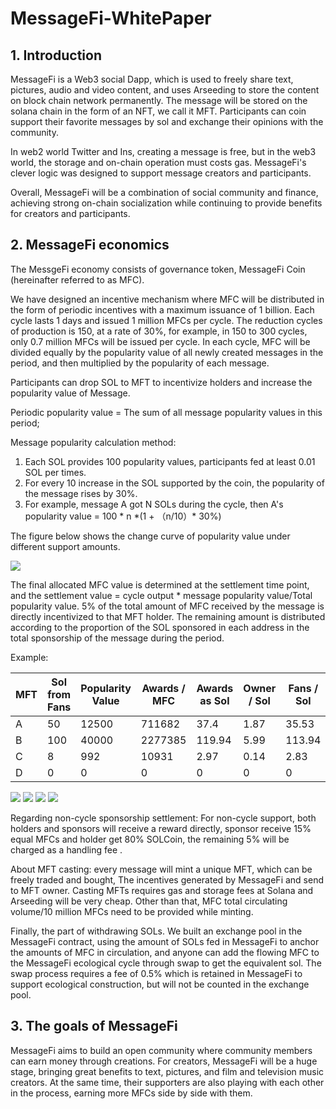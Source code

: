 # MessageFi-WhitePaper

## 1. Introduction

MessageFi is a Web3 social Dapp, which is used to freely share text, pictures, audio and video content, and uses Arseeding to store the content on block chain network permanently. The message will be stored on the solana chain in the form of an NFT, we call it MFT. Participants can coin support their favorite messages by sol and exchange their opinions with the community.

In web2 world Twitter and Ins, creating a message is free, but in the web3 world, the storage and on-chain operation must costs gas. MessageFi's clever logic was designed to support message creators and participants.

Overall, MessageFi will be a combination of social community and finance, achieving strong on-chain socialization while continuing to provide benefits for creators and participants.

## 2. MessageFi economics

The MessgeFi economy consists of governance token, MessageFi Coin (hereinafter referred to as MFC).

We have designed an incentive mechanism where MFC will be distributed in the form of periodic incentives with a maximum issuance of 1 billion. Each cycle lasts 1 days and issued 1 million MFCs per cycle. The reduction cycles of production is 150, at a rate of 30%, for example, in 150 to 300 cycles, only 0.7 million MFCs will be issued per cycle. In each cycle, MFC will be divided equally by the popularity value of all newly created messages in the period, and then multiplied by the popularity of each message.

Participants can drop SOL to MFT to incentivize holders and increase the popularity value of Message.

Periodic popularity value = The sum of all message popularity values in this period;

Message popularity calculation method:

1. Each SOL provides 100 popularity values, participants fed at least 0.01 SOL per times.
2. For every 10 increase in the SOL supported by the coin, the popularity of the message rises by 30%.
3. For example, message A got N SOLs during the cycle, then A's popularity value = 100 \* n \*(1 + （n/10）\* 30%)

The figure below shows the change curve of popularity value under different support amounts.

![](https://github.com/MessageFi/MessageFi-WhitePaper/blob/main/chart-popularity.png?raw=true)

The final allocated MFC value is determined at the settlement time point, and the settlement value = cycle output \* message popularity value/Total popularity value. 5% of the total amount of MFC received by the message is directly incentivized to that MFT holder. The remaining amount is distributed according to the proportion of the SOL sponsored in each address in the total sponsorship of the message during the period.

Example:

| MFT | Sol from Fans | Popularity Value | Awards / MFC | Awards as Sol | Owner / Sol | Fans / Sol | Pure rate of interest |
| --- | ------------- | ---------------- | ------------ | ------------- | ----------- | ---------- | --------------------- |
| A   | 50            | 12500            | 711682       | 37.4          | 1.87        | 35.53      | \-28.94%              |
| B   | 100           | 40000            | 2277385      | 119.94        | 5.99        | 113.94     | 11.39%                |
| C   | 8             | 992              | 10931        | 2.97          | 0.14        | 2.83       | \-64.62%              |
| D   | 0             | 0                | 0            | 0             | 0           | 0          | 0                     |

![](https://github.com/MessageFi/MessageFi-WhitePaper/blob/main/Sol%20from%20Fans.png?raw=true)
![](https://github.com/MessageFi/MessageFi-WhitePaper/blob/main/Popularity%20Value.png?raw=true)
![](https://github.com/MessageFi/MessageFi-WhitePaper/blob/main/Incomes.png?raw=true)
![](https://github.com/MessageFi/MessageFi-WhitePaper/blob/main/Pure%20rate%20of%20interest.png?raw=true)

Regarding non-cycle sponsorship settlement: For non-cycle support, both holders and sponsors will receive a reward directly, sponsor receive 15% equal MFCs and holder get 80% SOLCoin, the remaining 5% will be charged as a handling fee .

About MFT casting: every message will mint a unique MFT, which can be freely traded and bought, The incentives generated by MessageFi and send to MFT owner. Casting MFTs requires gas and storage fees at Solana and Arseeding will be very cheap. Other than that, MFC total circulating volume/10 million MFCs need to be provided while minting.

Finally, the part of withdrawing SOLs. We built an exchange pool in the MessageFi contract, using the amount of SOLs fed in MessageFi to anchor the amounts of MFC in circulation, and anyone can add the flowing MFC to the MessageFi ecological cycle through swap to get the equivalent sol. The swap process requires a fee of 0.5% which is retained in MessageFi to support ecological construction, but will not be counted in the exchange pool.

## 3. The goals of MessageFi

MessageFi aims to build an open community where community members can earn money through creations. For creators, MessageFi will be a huge stage, bringing great benefits to text, pictures, and film and television music creators. At the same time, their supporters are also playing with each other in the process, earning more MFCs side by side with them.
